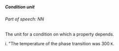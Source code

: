 ##### Condition unit

###### Part of speech: NN

The unit for a condition on which a property depends.

i. "The temperature of the phase transition was 300 `K`.